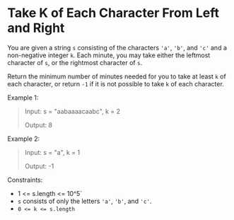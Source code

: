 # Take K of Each Character From Left and Right

You are given a string `s` consisting of the characters `'a'`, `'b'`, and `'c'` and a non-negative integer `k`. Each
minute, you may take either the leftmost character of `s`, or the rightmost character of `s`.

Return the minimum number of minutes needed for you to take at least `k` of each character, or return `-1` if it is not
possible to take `k` of each character.

Example 1:

> Input: s = "aabaaaacaabc", k = 2
>
> Output: 8

Example 2:

> Input: s = "a", k = 1
>
> Output: -1

Constraints:

- 1 <= s.length <= 10^5`
- `s` consists of only the letters `'a'`, `'b'`, and `'c'`.
- `0 <= k <= s.length`

